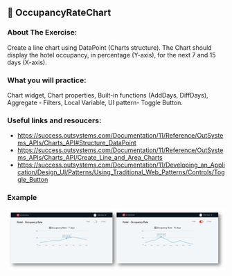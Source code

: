 ## :ledger: OccupancyRateChart

### About The Exercise:

Create a line chart using DataPoint (Charts structure). The Chart should display the hotel occupancy, in percentage (Y-axis), for the next 7 and 15 days (X-axis).

### What you will practice:

Chart widget, Chart properties, Built-in functions (AddDays, DiffDays), Aggregate - Filters, Local Variable, UI pattern- Toggle Button.

### Useful links and resoucers:

- https://success.outsystems.com/Documentation/11/Reference/OutSystems_APIs/Charts_API#Structure_DataPoint
- https://success.outsystems.com/Documentation/11/Reference/OutSystems_APIs/Charts_API/Create_Line_and_Area_Charts
- https://success.outsystems.com/Documentation/11/Developing_an_Application/Design_UI/Patterns/Using_Traditional_Web_Patterns/Controls/Toggle_Button

### Example
![OutSystems Image](./Samples/occupationRateChart.png)
